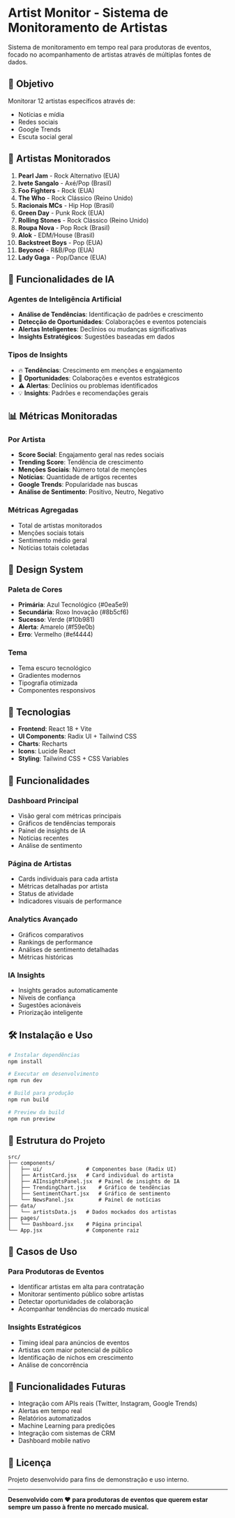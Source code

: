 # Artist Monitor - Sistema de Monitoramento de Artistas

Sistema de monitoramento em tempo real para produtoras de eventos, focado no acompanhamento de artistas através de múltiplas fontes de dados.

## 🎯 Objetivo

Monitorar 12 artistas específicos através de:
- Notícias e mídia
- Redes sociais
- Google Trends
- Escuta social geral

## 🎨 Artistas Monitorados

1. **Pearl Jam** - Rock Alternativo (EUA)
2. **Ivete Sangalo** - Axé/Pop (Brasil)
3. **Foo Fighters** - Rock (EUA)
4. **The Who** - Rock Clássico (Reino Unido)
5. **Racionais MCs** - Hip Hop (Brasil)
6. **Green Day** - Punk Rock (EUA)
7. **Rolling Stones** - Rock Clássico (Reino Unido)
8. **Roupa Nova** - Pop Rock (Brasil)
9. **Alok** - EDM/House (Brasil)
10. **Backstreet Boys** - Pop (EUA)
11. **Beyoncé** - R&B/Pop (EUA)
12. **Lady Gaga** - Pop/Dance (EUA)

## 🤖 Funcionalidades de IA

### Agentes de Inteligência Artificial
- **Análise de Tendências**: Identificação de padrões e crescimento
- **Detecção de Oportunidades**: Colaborações e eventos potenciais
- **Alertas Inteligentes**: Declínios ou mudanças significativas
- **Insights Estratégicos**: Sugestões baseadas em dados

### Tipos de Insights
- 🔥 **Tendências**: Crescimento em menções e engajamento
- 🎯 **Oportunidades**: Colaborações e eventos estratégicos
- ⚠️ **Alertas**: Declínios ou problemas identificados
- 💡 **Insights**: Padrões e recomendações gerais

## 📊 Métricas Monitoradas

### Por Artista
- **Score Social**: Engajamento geral nas redes sociais
- **Trending Score**: Tendência de crescimento
- **Menções Sociais**: Número total de menções
- **Notícias**: Quantidade de artigos recentes
- **Google Trends**: Popularidade nas buscas
- **Análise de Sentimento**: Positivo, Neutro, Negativo

### Métricas Agregadas
- Total de artistas monitorados
- Menções sociais totais
- Sentimento médio geral
- Notícias totais coletadas

## 🎨 Design System

### Paleta de Cores
- **Primária**: Azul Tecnológico (#0ea5e9)
- **Secundária**: Roxo Inovação (#8b5cf6)
- **Sucesso**: Verde (#10b981)
- **Alerta**: Amarelo (#f59e0b)
- **Erro**: Vermelho (#ef4444)

### Tema
- Tema escuro tecnológico
- Gradientes modernos
- Tipografia otimizada
- Componentes responsivos

## 🚀 Tecnologias

- **Frontend**: React 18 + Vite
- **UI Components**: Radix UI + Tailwind CSS
- **Charts**: Recharts
- **Icons**: Lucide React
- **Styling**: Tailwind CSS + CSS Variables

## 📱 Funcionalidades

### Dashboard Principal
- Visão geral com métricas principais
- Gráficos de tendências temporais
- Painel de insights de IA
- Notícias recentes
- Análise de sentimento

### Página de Artistas
- Cards individuais para cada artista
- Métricas detalhadas por artista
- Status de atividade
- Indicadores visuais de performance

### Analytics Avançado
- Gráficos comparativos
- Rankings de performance
- Análises de sentimento detalhadas
- Métricas históricas

### IA Insights
- Insights gerados automaticamente
- Níveis de confiança
- Sugestões acionáveis
- Priorização inteligente

## 🛠️ Instalação e Uso

```bash
# Instalar dependências
npm install

# Executar em desenvolvimento
npm run dev

# Build para produção
npm run build

# Preview da build
npm run preview
```

## 📁 Estrutura do Projeto

```
src/
├── components/
│   ├── ui/              # Componentes base (Radix UI)
│   ├── ArtistCard.jsx   # Card individual do artista
│   ├── AIInsightsPanel.jsx  # Painel de insights de IA
│   ├── TrendingChart.jsx    # Gráfico de tendências
│   ├── SentimentChart.jsx   # Gráfico de sentimento
│   └── NewsPanel.jsx        # Painel de notícias
├── data/
│   └── artistsData.js   # Dados mockados dos artistas
├── pages/
│   └── Dashboard.jsx    # Página principal
└── App.jsx              # Componente raiz
```

## 🎯 Casos de Uso

### Para Produtoras de Eventos
- Identificar artistas em alta para contratação
- Monitorar sentimento público sobre artistas
- Detectar oportunidades de colaboração
- Acompanhar tendências do mercado musical

### Insights Estratégicos
- Timing ideal para anúncios de eventos
- Artistas com maior potencial de público
- Identificação de nichos em crescimento
- Análise de concorrência

## 🔮 Funcionalidades Futuras

- Integração com APIs reais (Twitter, Instagram, Google Trends)
- Alertas em tempo real
- Relatórios automatizados
- Machine Learning para predições
- Integração com sistemas de CRM
- Dashboard mobile nativo

## 📄 Licença

Projeto desenvolvido para fins de demonstração e uso interno.

---

**Desenvolvido com ❤️ para produtoras de eventos que querem estar sempre um passo à frente no mercado musical.**

